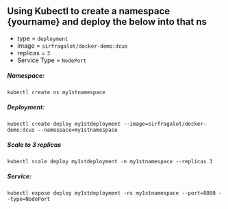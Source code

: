 ## Using Kubectl to create a namespace {yourname} and deploy the below into that ns
 - type = `deployment`
 - image = `sirfragalot/docker-demo:dcus`
 - replicas = `3`
 - Service Type = `NodePort`

##### Namespace:
`kubectl create ns my1stnamespace`

##### Deployment:
`kubectl create deploy my1stdeployment --image=sirfragalot/docker-demo:dcus --namespace=my1stnamespace`

##### Scale to 3 replicas
`kubectl scale deploy my1stdeployment -n my1stnamespace --replicas 3`

##### Service:
`kubectl expose deploy my1stdeployment -ns my1stnamespace --port=8080 --type=NodePort`
